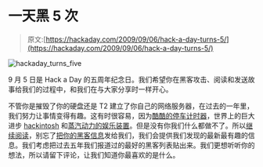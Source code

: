 # 一天黑 5 次

> 原文:[https://hackaday.com/2009/09/06/hack-a-day-turns-5/](https://hackaday.com/2009/09/06/hack-a-day-turns-5/)

![hackaday_turns_five](../Images/d7aac902a31d99d2890a5cf113b097a4.png "hackaday_turns_five")

9 月 5 日是 Hack a Day 的五周年纪念日。我们希望你在黑客攻击、阅读和发送故事给我们的过程中，和我们在与大家分享时一样开心。

不管你是摧毁了你的硬盘还是 T2 建立了你自己的网络服务器，在过去的一年里，我们努力让事情变得有趣。这有时很容易，因为[酷酷的停车计时器](http://hackaday.com/2009/07/30/black-hat-2009-parking-meter-hacking/)，世界上的巨大进步 [hackintosh](http://hackaday.com/2009/02/21/dell-mini-9-osx-install/) 和[蒸汽动力的娱乐装置](http://hackaday.com/2009/05/03/steampunk-vibrator/)。但是没有你我们什么都做不了。所以[继续阅读](http://hackaday.com)，别忘了[把你的黑客信息](http://hackaday.com/contact-hack-a-day/)发给我们，我们会提供我们发现的最新最有趣的信息。我们考虑把过去五年我们报道过的最好的黑客列表贴出来。我们更想听听你的想法，所以请留下评论，让我们知道你最喜欢的是什么。